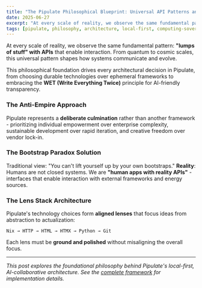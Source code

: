 ```yaml
---
title: "The Pipulate Philosophical Blueprint: Universal API Patterns and Computing Sovereignty"
date: 2025-06-27
excerpt: "At every scale of reality, we observe the same fundamental pattern: 'lumps of stuff' with APIs that enable interaction. This pattern guides Pipulate's architecture choices."
tags: [pipulate, philosophy, architecture, local-first, computing-sovereignty, api-design]
---
```


At every scale of reality, we observe the same fundamental pattern: **"lumps of stuff" with APIs** that enable interaction. From quantum to cosmic scales, this universal pattern shapes how systems communicate and evolve.

This philosophical foundation drives every architectural decision in Pipulate, from choosing durable technologies over ephemeral frameworks to embracing the **WET (Write Everything Twice)** principle for AI-friendly transparency.

### The Anti-Empire Approach

Pipulate represents a **deliberate culmination** rather than another framework - prioritizing individual empowerment over enterprise complexity, sustainable development over rapid iteration, and creative freedom over vendor lock-in.

### The Bootstrap Paradox Solution

Traditional view: "You can't lift yourself up by your own bootstraps." **Reality**: Humans are not closed systems. We are **"human apps with reality APIs"** - interfaces that enable interaction with external frameworks and energy sources.

### The Lens Stack Architecture

Pipulate's technology choices form **aligned lenses** that focus ideas from abstraction to actualization:

```
Nix → HTTP → HTML → HTMX → Python → Git
```

Each lens must be **ground and polished** without misaligning the overall focus.

---

*This post explores the foundational philosophy behind Pipulate's local-first, AI-collaborative architecture. See the [complete framework](https://github.com/miklevin/pipulate) for implementation details.* 